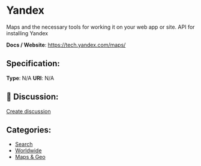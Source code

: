 # Yandex


Maps and the necessary tools for working it on your web app or site. API for installing Yandex

**Docs / Website**: https://tech.yandex.com/maps/

## Specification:
**Type**:  N/A 
**URI**:  N/A 

## 💬 Discussion:
[Create discussion](https://github.com/apis-list/apis-list/discussions/new)

## Categories:
- [Search](https://github.com/apis-list/apis-list#search)
- [Worldwide](https://github.com/apis-list/apis-list#worldwide)
- [Maps & Geo](https://github.com/apis-list/apis-list#maps-and-geo)



